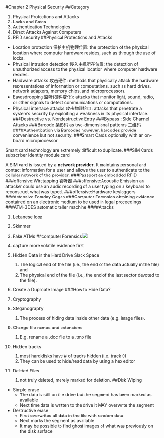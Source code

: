 #Chapter 2 Physical Security
##Category
1. Physical Protections and Attacks
1. Locks and Safes
1. Authentication Technologies
1. Direct Attacks Against Computers
1. RFID security
##Physical Protections and Attacks
- Location protection 保护主机物理位置: the protection of the physical location where computer hardware resides, such as through the use of locks. 
- Physical intrusion detection 侵入主机所在位置: the detection of unauthorized access to the physical location where computer hardware resides.
- Hardware attacks 攻击硬件: methods that physically attack the hardware representations of information or computations, such as hard drives, network adapters, memory chips, and microprocessors.
- Eavesdropping 监听(硬件变化): attacks that monitor light, sound, radio, or other signals to detect communications or computations.
- Physical interface attacks 攻击物理接口: attacks that penetrate a system’s security by exploiting a weakness in its physical interface.
###Destructive   vs. Nondestructive  Entry
###Bypass : Side Channel Attacks
###Barcode 条形码
as two-dimensional patterns 二维码
####Authentication via Barcodes
however, barcodes provide convenience but not security. 
###Smart Cards
optionally with an on-board microprocessor

Smart card technology are extremely difficult to duplicate. 
###SIM Cards
subscriber identity module card

A SIM card is issued by a <b>network provider</b>. It maintains personal and contact information for a user and allows the user to authenticate to the cellular network of the provider.
###Passport
an embedded RFID 
###offensive:Wiretapping 窃听器
###offensive:Acoustic Emission
an attacker could use an audio  recording of a user typing on a keyboard to reconstruct what was typed. 
###offensive:Hardware keyloggers
###defensive:Faraday Cages
###Computer Forensics
obtaining evidence contained on an electronic medium to be used in legal proceedings
###ATM-3DES
automatic teller machine
####Attacks
1. Lebanese loop
2. Skimmer
3. Fake ATMs
##computer Forensics
![](http://i.imgur.com/55zSNJQ.png)

1. capture more volatile evidence first
2. Hidden Data in the Hard Drive Slack Space
	1. The logical end of the file (i.e., the end of the data actually in the file) and 
	2. The physical end of the file (i.e., the end of the last sector devoted to the file).
3. Create a Duplicate Image
###How to Hide Data?
1. Cryptography
1. Steganography 
	1. The process of hiding data inside other data (e.g. image files). 
1. Change file names and extensions
	1. E.g. rename a .doc file to a .tmp file
1. Hidden tracks
	1. most hard disks have # of tracks hidden (i.e. track 0)
	1. They can be used to hide/read data by using a hex editor
1. Deleted Files
	1. not truly deleted, merely marked for deletion. 
##Disk Wiping
- Simple erase
	- The data is still on the drive but the segment has been marked as available
	- Next time data is written to the drive it MAY overwrite the segment
- Destructive erase
	- First overwrites all data in the file with random data
	- Next marks the segment as available
	- It may be possible to find ghost images of what was previously on the disk surface
